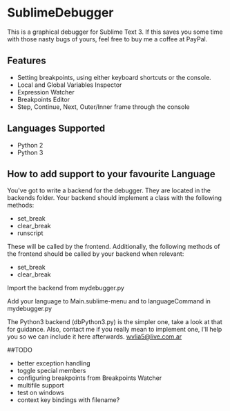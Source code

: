 # SublimeDebugger

This is a graphical debugger for Sublime Text 3.
If this saves you some time with those nasty bugs of yours, feel free to buy me a coffee at PayPal.

## Features

* Setting breakpoints, using either keyboard shortcuts or the console.
* Local and Global Variables Inspector
* Expression Watcher
* Breakpoints Editor
* Step, Continue, Next, Outer/Inner frame through the console

## Languages Supported

* Python 2
* Python 3

## How to add support to your favourite Language

You've got to write a backend for the debugger. They are located in the backends folder.
Your backend should implement a class with the following methods:

* set_break
* clear_break
* runscript

These will be called by the frontend. Additionally, the following methods of the frontend should be called by your backend when relevant:

* set_break
* clear_break

Import the backend from mydebugger.py

Add your language to Main.sublime-menu and to languageCommand in mydebugger.py

The Python3 backend (dbPython3.py) is the simpler one, take a look at that for guidance. Also, contact me if you really mean to implement one, I'll help you so we can include it here afterwards. wvlia5@live.com.ar

##TODO

* better exception handling
* toggle special members 
* configuring breakpoints from Breakpoints Watcher
* multifile support
* test on windows
* context key bindings with filename?